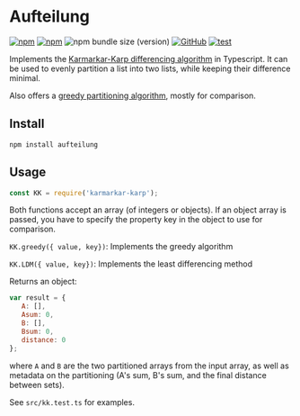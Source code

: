 # Aufteilung

[![npm](https://img.shields.io/npm/v/aufteilung)](https://www.npmjs.com/package/aufteilung)
[![npm](https://img.shields.io/npm/dw/aufteilung)](https://www.npmjs.com/package/aufteilung)
![npm bundle size (version)](https://img.shields.io/bundlephobia/minzip/aufteilung/latest)
[![GitHub](https://img.shields.io/github/license/boredland/aufteilung)](./LICENSE)
[![test](https://github.com/boredland/aufteilung/actions/workflows/test.yml/badge.svg)](https://github.com/boredland/aufteilung/actions/workflows/test.yml)

Implements the [Karmarkar-Karp differencing algorithm](https://en.wikipedia.org/wiki/Largest_differencing_method) in Typescript. It can be used to evenly partition a list into two lists, while keeping their difference minimal.

Also offers a [greedy partitioning algorithm](https://en.wikipedia.org/wiki/Greedy_number_partitioning), mostly for comparison.

## Install

`npm install aufteilung`

## Usage

```javascript
const KK = require('karmarkar-karp');
```

Both functions accept an array (of integers or objects). If an object array is passed, you have to specify the property key in the object to use for comparison.

`KK.greedy({ value, key})`: Implements the greedy algorithm

`KK.LDM({ value, key})`: Implements the least differencing method

Returns an object:

```javascript
var result = { 
   A: [],
   Asum: 0,
   B: [],
   Bsum: 0,
   distance: 0
};
```

where `A` and `B` are the two partitioned arrays from the input array, as well
as metadata on the partitioning (A's sum, B's sum, and the final distance between
sets).

See `src/kk.test.ts` for examples.
